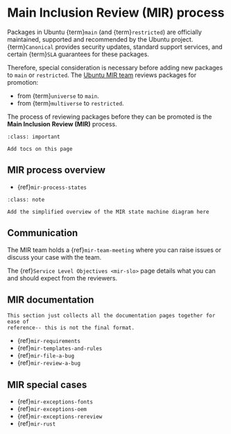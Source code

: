 # Main Inclusion Review (MIR) process

Packages in Ubuntu {term}`main` (and {term}`restricted`) are officially
maintained, supported and recommended by the Ubuntu project.
{term}`Canonical` provides security updates, standard support services, and
certain {term}`SLA` guarantees for these packages.

Therefore, special consideration is necessary before adding new packages
to `main` or `restricted`. The [Ubuntu MIR team](https://launchpad.net/~ubuntu-mir)
reviews packages for promotion:

* from {term}`universe` to `main`.
* from {term}`multiverse` to `restricted`.

The process of reviewing packages before they can be promoted is the
**Main Inclusion Review (MIR)** process.

```{admonition} TODO
:class: important

Add tocs on this page
```

## MIR process overview

* {ref}`mir-process-states`

```{admonition} To do
:class: note

Add the simplified overview of the MIR state machine diagram here
```

## Communication

The MIR team holds a {ref}`mir-team-meeting` where you can raise issues or
discuss your case with the team.

The {ref}`Service Level Objectives <mir-slo>` page details what you can and
should expect from the reviewers.

## MIR documentation

```{note}
This section just collects all the documentation pages together for ease of
reference-- this is not the final format.
```

* {ref}`mir-requirements`
* {ref}`mir-templates-and-rules`
* {ref}`mir-file-a-bug`
* {ref}`mir-review-a-bug`



## MIR special cases

* {ref}`mir-exceptions-fonts`
* {ref}`mir-exceptions-oem`
* {ref}`mir-exceptions-rereview`
* {ref}`mir-rust`





